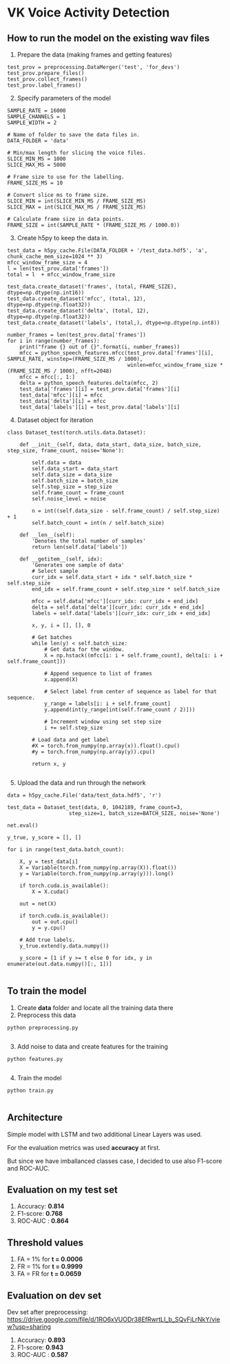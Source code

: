 # VK Voice Activity Detection

## How to run the model on the existing wav files

1. Prepare the data (making frames and getting features)

```
test_prov = preprocessing.DataMerger('test', 'for_devs')
test_prov.prepare_files()
test_prov.collect_frames()
test_prov.label_frames()
```
2. Specify parameters of the model
```
SAMPLE_RATE = 16000
SAMPLE_CHANNELS = 1
SAMPLE_WIDTH = 2

# Name of folder to save the data files in.
DATA_FOLDER = 'data'

# Min/max length for slicing the voice files.
SLICE_MIN_MS = 1000
SLICE_MAX_MS = 5000

# Frame size to use for the labelling.
FRAME_SIZE_MS = 10

# Convert slice ms to frame size.
SLICE_MIN = int(SLICE_MIN_MS / FRAME_SIZE_MS)
SLICE_MAX = int(SLICE_MAX_MS / FRAME_SIZE_MS)

# Calculate frame size in data points.
FRAME_SIZE = int(SAMPLE_RATE * (FRAME_SIZE_MS / 1000.0))
```
3. Create h5py to keep the data in.
```
test_data = h5py_cache.File(DATA_FOLDER + '/test_data.hdf5', 'a', chunk_cache_mem_size=1024 ** 3)
mfcc_window_frame_size = 4
l = len(test_prov.data['frames'])
total = l  + mfcc_window_frame_size

test_data.create_dataset('frames', (total, FRAME_SIZE), dtype=np.dtype(np.int16))
test_data.create_dataset('mfcc', (total, 12), dtype=np.dtype(np.float32))
test_data.create_dataset('delta', (total, 12), dtype=np.dtype(np.float32))
test_data.create_dataset('labels', (total,), dtype=np.dtype(np.int8))

number_frames = len(test_prov.data['frames'])
for i in range(number_frames):
    print("frame {} out of {}".format(i, number_frames))
    mfcc = python_speech_features.mfcc(test_prov.data['frames'][i], SAMPLE_RATE, winstep=(FRAME_SIZE_MS / 1000),
                                       winlen=mfcc_window_frame_size * (FRAME_SIZE_MS / 1000), nfft=2048)
    mfcc = mfcc[:, 1:]
    delta = python_speech_features.delta(mfcc, 2)
    test_data['frames'][i] = test_prov.data['frames'][i]
    test_data['mfcc'][i] = mfcc
    test_data['delta'][i] = mfcc
    test_data['labels'][i] = test_prov.data['labels'][i]
```
    
4. Dataset object for iteration
```    
class Dataset_test(torch.utils.data.Dataset):
    
    def __init__(self, data, data_start, data_size, batch_size, step_size, frame_count, noise='None'):

        self.data = data
        self.data_start = data_start
        self.data_size = data_size
        self.batch_size = batch_size
        self.step_size = step_size
        self.frame_count = frame_count
        self.noise_level = noise

        n = int((self.data_size - self.frame_count) / self.step_size) + 1
        self.batch_count = int(n / self.batch_size)

    def __len__(self):
        'Denotes the total number of samples'
        return len(self.data['labels'])

    def __getitem__(self, idx):
        'Generates one sample of data'
        # Select sample
        curr_idx = self.data_start + idx * self.batch_size * self.step_size
        end_idx = self.frame_count + self.step_size * self.batch_size

        mfcc = self.data['mfcc'][curr_idx: curr_idx + end_idx]
        delta = self.data['delta'][curr_idx: curr_idx + end_idx]
        labels = self.data['labels'][curr_idx: curr_idx + end_idx]

        x, y, i = [], [], 0

        # Get batches
        while len(y) < self.batch_size:
            # Get data for the window.
            X = np.hstack((mfcc[i: i + self.frame_count], delta[i: i + self.frame_count]))

            # Append sequence to list of frames
            x.append(X)

            # Select label from center of sequence as label for that sequence.
            y_range = labels[i: i + self.frame_count]
            y.append(int(y_range[int(self.frame_count / 2)]))

            # Increment window using set step size
            i += self.step_size

        # Load data and get label
        #X = torch.from_numpy(np.array(x)).float().cpu()
        #y = torch.from_numpy(np.array(y)).cpu()

        return x, y
        
```

5. Upload the data and run through the network
```
data = h5py_cache.File('data/test_data.hdf5', 'r')

test_data = Dataset_test(data, 0, 1042189, frame_count=3, 
                    step_size=1, batch_size=BATCH_SIZE, noise='None')
                    
net.eval()

y_true, y_score = [], []

for i in range(test_data.batch_count):

    X, y = test_data[i]
    X = Variable(torch.from_numpy(np.array(X)).float())
    y = Variable(torch.from_numpy(np.array(y))).long()

    if torch.cuda.is_available():
        X = X.cuda()

    out = net(X)

    if torch.cuda.is_available():
        out = out.cpu()
        y = y.cpu()

    # Add true labels.
    y_true.extend(y.data.numpy())

    y_score = [1 if y >= t else 0 for idx, y in enumerate(out.data.numpy()[:, 1])]
    
```                    

## To train the model

1. Create **data** folder and locate all the training data there
2. Preprocess this data

```    
python preprocessing.py
        
```
3. Add noise to data and create features for the training 

```    
python features.py
        
```

4. Train the model

```    
python train.py
        
```

## Architecture 

Simple model with LSTM and two additional Linear Layers was used.

For the evaluation metrics was used **accuracy** at first. 

But since we have imballanced classes case, I decided to use also F1-score and ROC-AUC.

                    
## Evaluation on my test set 

1. Accuracy: **0.814**
2. F1-score: **0.768**
3. ROC-AUC : **0.864**

## Threshold values

1.  FA = 1% for **t = 0.0006**
2.  FR = 1% for **t = 0.9999**
3.  FA = FR for **t = 0.0659**

## Evaluation on dev set

Dev set after preprocessing: https://drive.google.com/file/d/1RO6xVUODr38EfRwrtLI_b_SQvFjLrNkY/view?usp=sharing

1. Accuracy: **0.893**
2. F1-score: **0.943**
3. ROC-AUC : **0.587**
